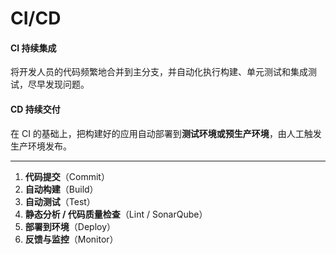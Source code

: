# CI/CD

#### CI 持续集成

将开发人员的代码频繁地合并到主分支，并自动化执行构建、单元测试和集成测试，尽早发现问题。

#### CD 持续交付

在 CI 的基础上，把构建好的应用自动部署到**测试环境或预生产环境**，由人工触发生产环境发布。

---

1. **代码提交**（Commit）
2. **自动构建**（Build）
3. **自动测试**（Test）
4. **静态分析 / 代码质量检查**（Lint / SonarQube）
5. **部署到环境**（Deploy）
6. **反馈与监控**（Monitor）
